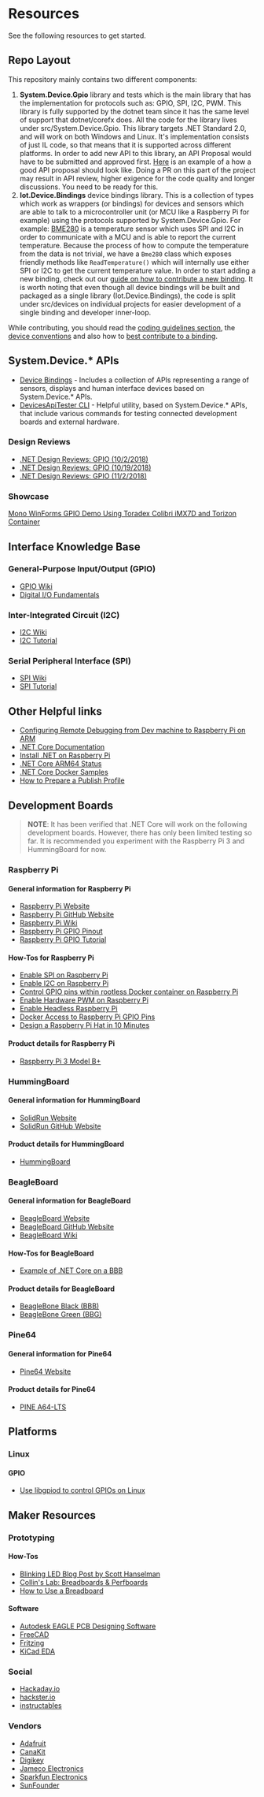 # Resources

See the following resources to get started.

## Repo Layout

This repository mainly contains two different components:

1. **System.Device.Gpio** library and tests which is the main library that has the implementation for protocols such as: GPIO, SPI, I2C, PWM. This library is fully supported by the dotnet team since it has the same level of support that dotnet/corefx does. All the code for the library lives under src/System.Device.Gpio. This library targets .NET Standard 2.0, and will work on both Windows and Linux. It's implementation consists of just IL code, so that means that it is supported across different platforms. In order to add new API to this library, an API Proposal would have to be submitted and approved first. [Here](https://github.com/dotnet/iot/issues/122) is an example of a how a good API proposal should look like.
Doing a PR on this part of the project may result in API review, higher exigence for the code quality and longer discussions. You need to be ready for this.
1. **Iot.Device.Bindings** device bindings library. This is a collection of types which work as wrappers (or bindings) for devices and sensors which are able to talk to a microcontroller unit (or MCU like a Raspberry Pi for example) using the protocols supported by System.Device.Gpio. For example: [BME280](../src/devices/Bmxx80/README.md) is a temperature sensor which uses SPI and I2C in order to communicate with a MCU and is able to report the current temperature. Because the process of how to compute the temperature from the data is not trivial, we have a `Bme280` class which exposes friendly methods like `ReadTemperature()` which will internally use either SPI or I2C to get the current temperature value. In order to start adding a new binding, check out our [guide on how to contribute a new binding](../tools/templates/DeviceBindingTemplate/README.md). It is worth noting that even though all device bindings will be built and packaged as a single library (Iot.Device.Bindings), the code is split under src/devices on individual projects for easier development of a single binding and developer inner-loop.

While contributing, you should read the [coding guidelines section](https://github.com/dotnet/runtime/tree/main/docs#coding-guidelines), the [device conventions](./Devices-conventions.md) and also how to [best contribute to a binding](../src/devices/README.md#contributing-a-binding).

## System.Device.* APIs

* [Device Bindings](https://github.com/dotnet/iot/tree/main/src/devices) - Includes a collection of APIs representing a range of sensors, displays and human interface devices based on System.Device.* APIs.
* [DevicesApiTester CLI](https://github.com/dotnet/iot/tree/main/tools/DevicesApiTester) - Helpful utility, based on System.Device.* APIs, that include various commands for testing connected development boards and external hardware.

### Design Reviews

* [.NET Design Reviews: GPIO (10/2/2018)](https://youtu.be/OK0jDe8wtyg)
* [.NET Design Reviews: GPIO (10/19/2018)](https://youtu.be/wtkPtOpI3CA)
* [.NET Design Reviews: GPIO (11/2/2018)](https://youtu.be/UZc3sbJ0-PI)

### Showcase

[Mono WinForms GPIO Demo Using Toradex Colibri iMX7D and Torizon Container](https://www.youtube.com/watch?v=1d3g2VDZyXE)

## Interface Knowledge Base

### General-Purpose Input/Output (GPIO)

* [GPIO Wiki](https://en.wikipedia.org/wiki/General-purpose_input/output)
* [Digital I/O Fundamentals](http://www.ni.com/white-paper/3405/en/#toc1)

### Inter-Integrated Circuit (I2C)

* [I2C Wiki](https://en.wikipedia.org/wiki/I%C2%B2C)
* [I2C Tutorial](https://learn.sparkfun.com/tutorials/i2c/all)

### Serial Peripheral Interface (SPI)

* [SPI Wiki](https://en.wikipedia.org/wiki/Serial_Peripheral_Interface)
* [SPI Tutorial](https://learn.sparkfun.com/tutorials/serial-peripheral-interface-spi/all)

## Other Helpful links

* [Configuring Remote Debugging from Dev machine to Raspberry Pi on ARM](https://www.hanselman.com/blog/RemoteDebuggingWithVSCodeOnWindowsToARaspberryPiUsingNETCoreOnARM.aspx)
* [.NET Core Documentation](https://docs.microsoft.com/dotnet/)
* [Install .NET on Raspberry Pi](https://learn.microsoft.com/en-us/dotnet/core/install/linux-debian)
* [.NET Core ARM64 Status](https://github.com/dotnet/announcements/issues/82)
* [.NET Core Docker Samples](https://github.com/dotnet/dotnet-docker/tree/master/samples)
* [How to Prepare a Publish Profile](How-to-Deploy-an-IoT-App.md)

## Development Boards

> **NOTE**: It has been verified that .NET Core will work on the following development boards.  However, there has only been limited testing so far.  It is recommended you experiment with the Raspberry Pi 3 and HummingBoard for now.

### Raspberry Pi

#### General information for Raspberry Pi

* [Raspberry Pi Website](https://www.raspberrypi.org/)
* [Raspberry Pi GitHub Website](https://github.com/raspberrypi)
* [Raspberry Pi Wiki](https://en.wikipedia.org/wiki/Raspberry_Pi)
* [Raspberry Pi GPIO Pinout](https://learn.sparkfun.com/tutorials/raspberry-gpio/gpio-pinout)
* [Raspberry Pi GPIO Tutorial](https://learn.sparkfun.com/tutorials/raspberry-gpio/all)

#### How-Tos for Raspberry Pi

* [Enable SPI on Raspberry Pi](./raspi-spi.md)
* [Enable I2C on Raspberry Pi](./raspi-i2c.md)
* [Control GPIO pins within rootless Docker container on Raspberry Pi](./raspi-Docker-GPIO.md)
* [Enable Hardware PWM on Raspberry Pi](./raspi-pwm.md)
* [Enable Headless Raspberry Pi](https://hackernoon.com/raspberry-pi-headless-install-462ccabd75d0)
* [Docker Access to Raspberry Pi GPIO Pins](https://stackoverflow.com/questions/30059784/docker-access-to-raspberry-pi-gpio-pins)
* [Design a Raspberry Pi Hat in 10 Minutes](https://www.youtube.com/watch?v=1P7GOLFCCgs)

#### Product details for Raspberry Pi

* [Raspberry Pi 3 Model B+](https://www.raspberrypi.org/products/raspberry-pi-3-model-b-plus/)

### HummingBoard

#### General information for HummingBoard

* [SolidRun Website](https://www.solid-run.com/)
* [SolidRun GitHub Website](https://github.com/SolidRun)

#### Product details for HummingBoard

* [HummingBoard](https://www.solid-run.com/nxp-family/hummingboard/)

### BeagleBoard

#### General information for BeagleBoard

* [BeagleBoard Website](https://beagleboard.org/bone)
* [BeagleBoard GitHub Website](https://github.com/beagleboard)
* [BeagleBoard Wiki](https://en.wikipedia.org/wiki/BeagleBoard)

#### How-Tos for BeagleBoard

* [Example of .NET Core on a BBB](https://github.com/Redouane64/beaglebone-dotnet/tree/master/Examples/LEDBlink)

#### Product details for BeagleBoard

* [BeagleBone Black (BBB)](https://beagleboard.org/black)
* [BeagleBone Green (BBG)](https://beagleboard.org/green)

### Pine64

#### General information for Pine64

* [Pine64 Website](https://www.pine64.org/)

#### Product details for Pine64

* [PINE A64-LTS](https://www.pine64.org/?page_id=46823)

## Platforms

### Linux

#### GPIO

* [Use libgpiod to control GPIOs on Linux](./gpio-linux-libgpiod.md)

## Maker Resources

### Prototyping

#### How-Tos

* [Blinking LED Blog Post by Scott Hanselman](https://www.hanselman.com/blog/InstallingTheNETCore2xSDKOnARaspberryPiAndBlinkingAnLEDWithSystemDeviceGpio.aspx)
* [Collin's Lab: Breadboards & Perfboards](https://www.youtube.com/watch?v=w0c3t0fJhXU)
* [How to Use a Breadboard](https://www.youtube.com/watch?v=6WReFkfrUIk)

#### Software

* [Autodesk EAGLE PCB Designing Software](https://www.autodesk.com/products/eagle/free-download)
* [FreeCAD](https://www.freecadweb.org/downloads.php)
* [Fritzing](http://fritzing.org/home/)
* [KiCad EDA](http://kicad.org/)

### Social

* [Hackaday.io](https://hackaday.io)
* [hackster.io](https://www.hackster.io/)
* [instructables](https://www.instructables.com/)

### Vendors

* [Adafruit](https://www.adafruit.com/)
* [CanaKit](https://www.canakit.com/)
* [Digikey](https://www.digikey.com/)
* [Jameco Electronics](https://www.jameco.com)
* [Sparkfun Electronics](https://www.sparkfun.com)
* [SunFounder](https://www.sunfounder.com/)
